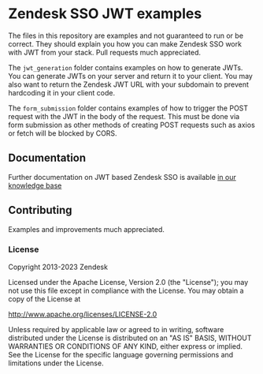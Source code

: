 # Zendesk SSO JWT examples

The files in this repository are examples and not guaranteed to run or be correct. They should explain you how you can make Zendesk SSO work with JWT from your stack. Pull requests much appreciated.

The `jwt_generation` folder contains examples on how to generate JWTs. You can generate JWTs on your server and return it to your client. You may also want to return the Zendesk JWT URL with your subdomain to prevent hardcoding it in your client code.

The `form_submission` folder contains examples of how to trigger the POST request with the JWT in the body of the request. This must be done via form submission as other methods of creating POST requests such as axios or fetch will be blocked by CORS.

## Documentation

Further documentation on JWT based Zendesk SSO is available [in our knowledge base](https://support.zendesk.com/hc/en-us/articles/4408845838874-Enabling-JWT-single-sign-on)

## Contributing

Examples and improvements much appreciated.

### License

Copyright 2013-2023 Zendesk

Licensed under the Apache License, Version 2.0 (the "License"); you may not use this file except in compliance with the License.
You may obtain a copy of the License at

http://www.apache.org/licenses/LICENSE-2.0

Unless required by applicable law or agreed to in writing, software distributed under the License is distributed on an "AS IS" BASIS, WITHOUT WARRANTIES OR CONDITIONS OF ANY KIND, either express or implied. See the License for the specific language governing permissions and limitations under the License.
